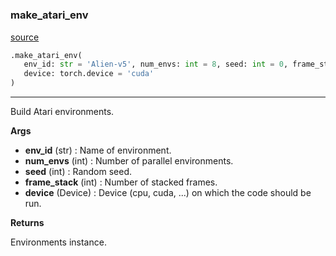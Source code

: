 #


### make_atari_env
[source](https://github.com/RLE-Foundation/Hsuanwu/blob/main/hsuanwu/env/atari/__init__.py/#L63)
```python
.make_atari_env(
   env_id: str = 'Alien-v5', num_envs: int = 8, seed: int = 0, frame_stack: int = 4,
   device: torch.device = 'cuda'
)
```

---
Build Atari environments.


**Args**

* **env_id** (str) : Name of environment.
* **num_envs** (int) : Number of parallel environments.
* **seed** (int) : Random seed.
* **frame_stack** (int) : Number of stacked frames.
* **device** (Device) : Device (cpu, cuda, ...) on which the code should be run.


**Returns**

Environments instance.
